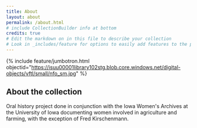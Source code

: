 ```yaml
---
title: About
layout: about
permalink: /about.html
# include CollectionBuilder info at bottom
credits: true
# Edit the markdown on in this file to describe your collection
# Look in _includes/feature for options to easily add features to the page
---
```


{% include feature/jumbotron.html objectid="https://isuu00001library102stg.blob.core.windows.net/digital-objects/vftl/small/nfo_sm.jpg" %} 

## About the collection

Oral history project done in conjunction with the Iowa Women's Archives at the University of Iowa documenting women involved in agriculture and farming, with the exception of Fred Kirschenmann.
